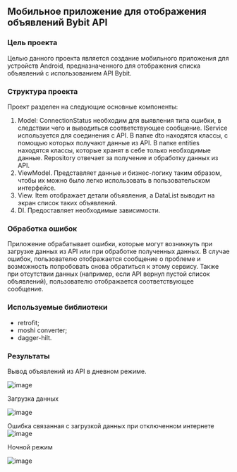 ## Мобильное приложение для отображения объявлений Bybit API

### Цель проекта
Целью данного проекта является создание мобильного приложения для устройств Android, предназначенного для отображения списка объявлений с использованием API Bybit.

### Структура проекта
Проект разделен на следующие основные компоненты:
1) Model:
ConnectionStatus необходим для выявления типа ошибки, в следствии чего и выводиться соответствующее сообщение.
IService используется для соединения с API.
В папке dto находятся классы, с помощью которых получают данные из API.
В папке entities находятся классы, которые хранят в себе только необходимые данные.
Repository отвечает за получение и обработку данных из API.
3) ViewModel. Представляет данные и бизнес-логику таким образом, чтобы их можно было легко использовать в пользовательском интерфейсе.
4) View. Item отображает детали объявления, а DataList выводит на экран список таких объявлений.
5) DI. Предоставляет необходимые зависимости.

### Обработка ошибок
Приложение обрабатывает ошибки, которые могут возникнуть при загрузке данных из API или при обработке полученных данных. В случае ошибок, пользователю отображается сообщение о проблеме и возможность попробовать снова обратиться к этому сервису. Также при отсутствии данных (например, если API вернул пустой список объявлений), пользователю отображается соответствующее сообщение.

### Используемые библиотеки
- retrofit;
- moshi converter;
- dagger-hilt.

### Результаты
Вывод объявлений из API в дневном режиме.




![image](https://github.com/FredNekrasov/Test_MVVM_application/assets/152185797/b4cdf2bb-daec-4cf0-9307-a3fb9f7b4119)



Загрузка данных



![image](https://github.com/FredNekrasov/Test_MVVM_application/assets/152185797/d2a1ddf7-0c00-4e7b-b2ae-bec7e449cda1)




Ошибка связанная с загрузкой данных при отключенном интернете
![image](https://github.com/FredNekrasov/Test_MVVM_application/assets/152185797/64dee4a1-8774-44e1-bc14-7443e7abeaaa)



Ночной режим


![image](https://github.com/FredNekrasov/Test_MVVM_application/assets/152185797/dd0e78a0-0e3a-4e61-aefd-95d9176c5d45)
